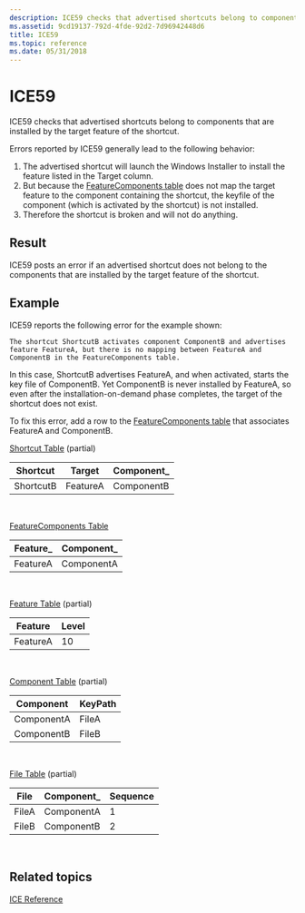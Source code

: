 ```yaml
---
description: ICE59 checks that advertised shortcuts belong to components that are installed by the target feature of the shortcut.
ms.assetid: 9cd19137-792d-4fde-92d2-7d96942448d6
title: ICE59
ms.topic: reference
ms.date: 05/31/2018
---
```


# ICE59

ICE59 checks that advertised shortcuts belong to components that are installed by the target feature of the shortcut.

Errors reported by ICE59 generally lead to the following behavior:

1.  The advertised shortcut will launch the Windows Installer to install the feature listed in the Target column.
2.  But because the [FeatureComponents table](featurecomponents-table.md) does not map the target feature to the component containing the shortcut, the keyfile of the component (which is activated by the shortcut) is not installed.
3.  Therefore the shortcut is broken and will not do anything.

## Result

ICE59 posts an error if an advertised shortcut does not belong to the components that are installed by the target feature of the shortcut.

## Example

ICE59 reports the following error for the example shown:

``` syntax
The shortcut ShortcutB activates component ComponentB and advertises feature FeatureA, but there is no mapping between FeatureA and ComponentB in the FeatureComponents table.
```

In this case, ShortcutB advertises FeatureA, and when activated, starts the key file of ComponentB. Yet ComponentB is never installed by FeatureA, so even after the installation-on-demand phase completes, the target of the shortcut does not exist.

To fix this error, add a row to the [FeatureComponents table](featurecomponents-table.md) that associates FeatureA and ComponentB.

[Shortcut Table](shortcut-table.md) (partial)



| Shortcut  | Target   | Component\_ |
|-----------|----------|-------------|
| ShortcutB | FeatureA | ComponentB  |



 

[FeatureComponents Table](featurecomponents-table.md)



| Feature\_ | Component\_ |
|-----------|-------------|
| FeatureA  | ComponentA  |



 

[Feature Table](feature-table.md) (partial)



| Feature  | Level |
|----------|-------|
| FeatureA | 10    |



 

[Component Table](component-table.md) (partial)



| Component  | KeyPath |
|------------|---------|
| ComponentA | FileA   |
| ComponentB | FileB   |



 

[File Table](file-table.md) (partial)



| File  | Component\_ | Sequence |
|-------|-------------|----------|
| FileA | ComponentA  | 1        |
| FileB | ComponentB  | 2        |



 

## Related topics

<dl> <dt>

[ICE Reference](ice-reference.md)
</dt> </dl>

 

 



